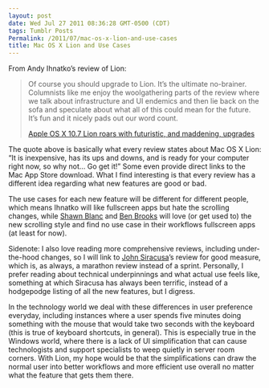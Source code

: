 ```yaml
---
layout: post
date: Wed Jul 27 2011 08:36:28 GMT-0500 (CDT)
tags: Tumblr Posts
Permalink: /2011/07/mac-os-x-lion-and-use-cases
title: Mac OS X Lion and Use Cases
---
```


From Andy Ihnatko’s review of Lion:

> Of course you should upgrade to Lion. It’s the ultimate no-brainer. Columnists like me enjoy the woolgathering parts of the review where we talk about infrastructure and UI endemics and then lie back on the sofa and speculate about what all of this could mean for the future. It’s fun and it nicely pads out our word count.
> 
> [Apple OS X 10.7 Lion roars with futuristic, and maddening, upgrades](http://www.suntimes.com/technology/ihnatko/6621563-452/apple-os-x-10.7-lion-roars-with-futuristic-and-maddening-upgrades "Andy Ihnatko's Love/Hate Relationship with Lion")

The quote above is basically what every review states about Mac OS X Lion: “It is inexpensive, has its ups and downs, and is ready for your computer right now, so why not… Go get it!” Some even provide direct links to the Mac App Store download. What I find interesting is that every review has a different idea regarding what new features are good or bad.

The use cases for each new feature will be different for different people, which means Ihnatko will like fullscreen apps but hate the scrolling changes, while [Shawn Blanc](http://shawnblanc.net/2011/07/lion-review/ "OS X Lion") and [Ben Brooks](http://brooksreview.net/2011/07/big-cat/ "Time for the Big Cat") will love (or get used to) the new scrolling style and find no use case in their workflows fullscreen apps (at least for now).

Sidenote: I also love reading more comprehensive reviews, including under-the-hood changes, so I will link to [John Siracusa](http://arstechnica.com/apple/reviews/2011/07/mac-os-x-10-7.ars "Mac OS X 10.7 Lion: the Ars Technica review")’s review for good measure, which is, as always, a marathon review instead of a sprint. Personally, I prefer reading about technical underpinnings and what actual use feels like, something at which Siracusa has always been terrific, instead of a hodgepodge listing of all the new features, but I digress.

In the technology world we deal with these differences in user preference everyday, including instances where a user spends five minutes doing something with the mouse that would take two seconds with the keyboard (this is true of keyboard shortcuts, in general). This is especially true in the Windows world, where there is a lack of UI simplification that can cause technologists and support specialists to weep quietly in server room corners. With Lion, my hope would be that the simplifications can draw the normal user into better workflows and more efficient use overall no matter what the feature that gets them there.
